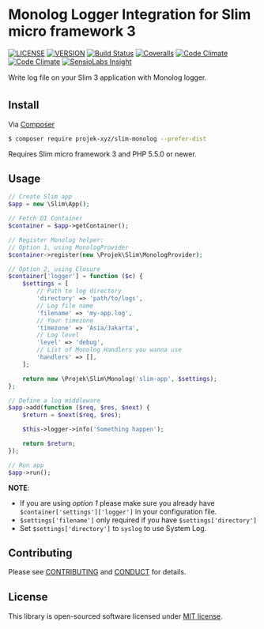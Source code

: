 # Monolog Logger Integration for Slim micro framework 3

[![LICENSE](https://img.shields.io/packagist/l/projek-xyz/slim-monolog.svg?style=flat-square)](LICENSE.md)
[![VERSION](https://img.shields.io/packagist/v/projek-xyz/slim-monolog.svg?style=flat-square)](https://github.com/projek-xyz/slim-monolog/releases)
[![Build Status](https://img.shields.io/travis/projek-xyz/slim-monolog/master.svg?branch=master&style=flat-square)](https://travis-ci.org/projek-xyz/slim-monolog)
[![Coveralls](https://img.shields.io/coveralls/projek-xyz/slim-monolog/master.svg?style=flat-square)](https://coveralls.io/github/projek-xyz/slim-monolog)
[![Code Climate](https://img.shields.io/codeclimate/coverage/projek-xyz/slim-monolog.svg?style=flat-square)](https://codeclimate.com/coverage/projek-xyz/slim-monolog)
[![Code Climate](https://img.shields.io/codeclimate/github/projek-xyz/slim-monolog.svg?style=flat-square)](https://codeclimate.com/github/projek-xyz/slim-monolog)
[![SensioLabs Insight](https://img.shields.io/sensiolabs/i/26316c51-2637-473f-81bb-17af361f4b65.svg?style=flat-square)](https://insight.sensiolabs.com/projects/26316c51-2637-473f-81bb-17af361f4b65)

Write log file on your Slim 3 application with Monolog logger.

## Install

Via [Composer](https://getcomposer.org/)

```bash
$ composer require projek-xyz/slim-monolog --prefer-dist
```

Requires Slim micro framework 3 and PHP 5.5.0 or newer.

## Usage

```php
// Create Slim app
$app = new \Slim\App();

// Fetch DI Container
$container = $app->getContainer();

// Register Monolog helper:
// Option 1, using MonologProvider
$container->register(new \Projek\Slim\MonologProvider);

// Option 2, using Closure
$container['logger'] = function ($c) {
    $settings = [
        // Path to log directory
        'directory' => 'path/to/logs',
        // Log file name
        'filename' => 'my-app.log',
        // Your timezone
        'timezone' => 'Asia/Jakarta',
        // Log level
        'level' => 'debug',
        // List of Monolog Handlers you wanna use
        'handlers' => [],
    ];

    return new \Projek\Slim\Monolog('slim-app', $settings);
};

// Define a log middleware
$app->add(function ($req, $res, $next) {
    $return = $next($req, $res);

    $this->logger->info('Something happen');

    return $return;
});

// Run app
$app->run();
```

**NOTE**:
- If you are using _option 1_ please make sure you already have `$container['settings']['logger']` in your configuration file.
- `$settings['filename']` only required if you have `$settings['directory']`
- Set `$settings['directory']` to `syslog` to use System Log.

## Contributing

Please see [CONTRIBUTING](.github/CONTRIBUTING.md) and [CONDUCT](.github/CONDUCT.md) for details.

## License

This library is open-sourced software licensed under [MIT license](LICENSE.md).
